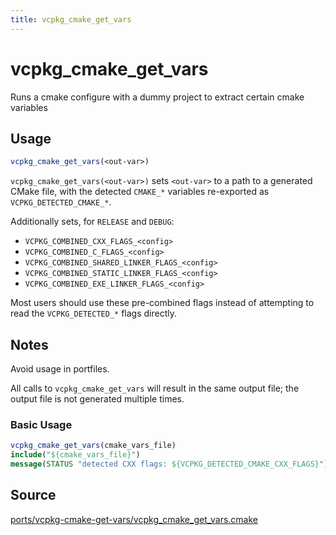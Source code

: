 ```yaml
---
title: vcpkg_cmake_get_vars
---
```


# vcpkg_cmake_get_vars

Runs a cmake configure with a dummy project to extract certain cmake variables

## Usage

```cmake
vcpkg_cmake_get_vars(<out-var>)
```

`vcpkg_cmake_get_vars(<out-var>)` sets `<out-var>` to
a path to a generated CMake file, with the detected `CMAKE_*` variables
re-exported as `VCPKG_DETECTED_CMAKE_*`.

Additionally sets, for `RELEASE` and `DEBUG`:
- `VCPKG_COMBINED_CXX_FLAGS_<config>`
- `VCPKG_COMBINED_C_FLAGS_<config>`
- `VCPKG_COMBINED_SHARED_LINKER_FLAGS_<config>`
- `VCPKG_COMBINED_STATIC_LINKER_FLAGS_<config>`
- `VCPKG_COMBINED_EXE_LINKER_FLAGS_<config>`

Most users should use these pre-combined flags instead of attempting
to read the `VCPKG_DETECTED_*` flags directly.

## Notes

Avoid usage in portfiles.

All calls to `vcpkg_cmake_get_vars` will result in the same output file;
the output file is not generated multiple times.

### Basic Usage

```cmake
vcpkg_cmake_get_vars(cmake_vars_file)
include("${cmake_vars_file}")
message(STATUS "detected CXX flags: ${VCPKG_DETECTED_CMAKE_CXX_FLAGS}")
```

## Source

[ports/vcpkg-cmake-get-vars/vcpkg\_cmake\_get\_vars.cmake](https://github.com/Microsoft/vcpkg/blob/master/ports/vcpkg-cmake-get-vars/vcpkg_cmake_get_vars.cmake)

